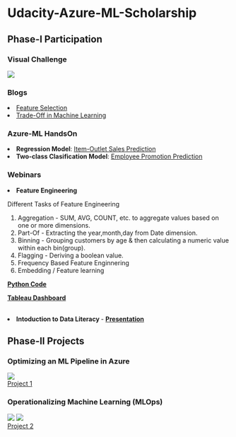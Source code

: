 # Udacity-Azure-ML-Scholarship

## Phase-I Participation

<h3>Visual Challenge</h3>
  <img src = "https://github.com/murphy999/Udacity-Azure-ML-Scholarship/blob/master/Visual%20Challenge/Azure%20ML%20-%20L6.png" />
  
<h3>Blogs</h3>
  <li><a href="https://medium.com/lets-talk-ml/selecting-the-right-features-2b1d50a18a17?source=---------2------------------">Feature Selection</a></li>
  <li><a href="https://medium.com/lets-talk-ml/the-trade-off-in-machine-learning-f6b30f38a527?source=---------4------------------">Trade-Off in Machine Learning</a></li>
  
 <h3>Azure-ML HandsOn</h3>
  <li><strong>Regression Model</strong>: <a href="https://gallery.cortanaintelligence.com/Experiment/Item-Outlet-Sales-Prediction">Item-Outlet Sales Prediction</a></li> 
  <li><strong>Two-class Clasification Model</strong>: <a href="https://gallery.cortanaintelligence.com/Experiment/Employee-Promotion-Experiment-Mufaddal">Employee Promotion Prediction</a></li> 
  
<h3>Webinars</h3>
  <li><strong> Feature Engineering </strong>
    <p>Different Tasks of Feature Engineering</p>
    <ol>
      <li>Aggregation - SUM, AVG, COUNT, etc. to aggregate values based on one or more dimensions.</li>
      <li>Part-Of - Extracting the year,month,day from Date dimension.</li>
      <li>Binning - Grouping customers by age & then calculating a numeric value within each bin(group).</li>
      <li>Flagging - Deriving a boolean value.</li>
      <li>Frequency Based Feature Enginnering</li>
      <li>Embedding / Feature learning</li>
    </ol>
    <p><a href="https://drive.google.com/drive/folders/1cay0sYhZ-z_RxFMMJkv39ikjAa7YJ5FX?usp=sharing"><strong>Python Code</strong></a></p>
    <p><a href="https://public.tableau.com/profile/max6387#!/vizhome/Recommendation-RFMModel/Trends?publish=yes"><strong>Tableau Dashboard</strong></a></p>
  </li>
  <br>
  <li><strong> Intoduction to Data Literacy </strong> - 
  <a href="https://www.slideshare.net/MufaddalHaidermota/data-literacy-237635504"><strong>Presentation</strong></a></li>
  
## Phase-II Projects

<h3>Optimizing an ML Pipeline in Azure</h3>

<img src = "https://github.com/murphy999/Udacity-Azure-ML-Scholarship/blob/master/nd00333_AZMLND_Optimizing_a_Pipeline_in_Azure-Starter_Files/images/Course1_Topics.PNG" />
<section>
  <a href="https://github.com/murphy999/Udacity-Azure-ML-Scholarship/tree/master/nd00333_AZMLND_Optimizing_a_Pipeline_in_Azure-Starter_Files">Project 1</a>
</section>

<h3>Operationalizing Machine Learning (MLOps)</h3>

<img src = "https://github.com/murphy999/Udacity-Azure-ML-Scholarship/blob/master/nd00333_AZMLND_C2/imgs/deploy.PNG" />
<img src = "https://github.com/murphy999/Udacity-Azure-ML-Scholarship/blob/master/nd00333_AZMLND_C2/imgs/automation.PNG" />
<section>
  <a href="https://github.com/murphy999/Udacity-Azure-ML-Scholarship/tree/master/nd00333_AZMLND_C2">Project 2</a>
</section>

